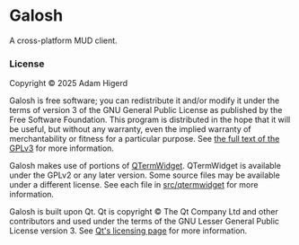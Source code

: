 # Galosh

A cross-platform MUD client.

### License

Copyright &copy; 2025 Adam Higerd

Galosh is free software; you can redistribute it and/or modify it under the terms of version 3 of the GNU General Public License as published by
the Free Software Foundation. This program is distributed in the hope that it will be useful, but without any warranty, even the implied warranty
of merchantability or fitness for a particular purpose. See [the full text of the GPLv3](LICENSE.md) for more information.

Galosh makes use of portions of [QTermWidget](https://github.com/lxqt/qtermwidget). QTermWidget is available under the GPLv2 or any later version.
Some source files may be available under a different license. See each file in [src/qtermwidget](src/qtermwidget) for more information.

Galosh is built upon Qt. Qt is copyright &copy; The Qt Company Ltd and other contributors and used under the terms of the GNU Lesser General Public
License version 3. See [Qt's licensing page](https://www.qt.io/licensing/open-source-lgpl-obligations) for more information.
